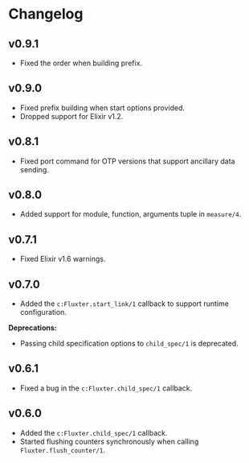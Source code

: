 # Changelog

## v0.9.1

  * Fixed the order when building prefix.

## v0.9.0

  * Fixed prefix building when start options provided.
  * Dropped support for Elixir v1.2.

## v0.8.1

  * Fixed port command for OTP versions that support ancillary data sending.

## v0.8.0

  * Added support for module, function, arguments tuple in `measure/4`.

## v0.7.1

  * Fixed Elixir v1.6 warnings.

## v0.7.0

  * Added the `c:Fluxter.start_link/1` callback to support runtime configuration.

__Deprecations:__

  * Passing child specification options to `child_spec/1` is deprecated.

## v0.6.1

  * Fixed a bug in the `c:Fluxter.child_spec/1` callback.

## v0.6.0

  * Added the `c:Fluxter.child_spec/1` callback.
  * Started flushing counters synchronously when calling `Fluxter.flush_counter/1`.
